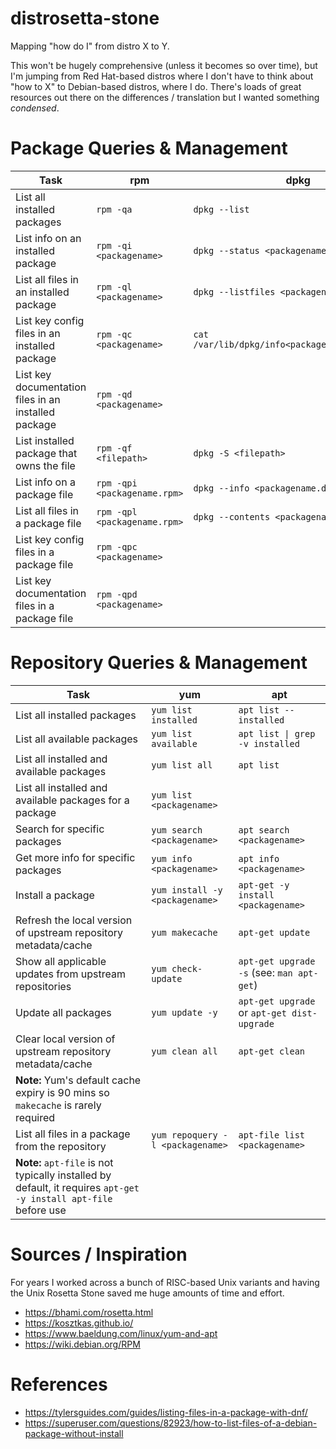 # distrosetta-stone
Mapping "how do I" from distro X to Y.

This won't be hugely comprehensive (unless it becomes so over time), but I'm jumping from Red Hat-based distros where I don't have to think about "how to X" to Debian-based distros, where I do.  There's loads of great resources out there on the differences / translation but I wanted something *condensed*.

# Package Queries &  Management

| Task  | rpm | dpkg |
|--- |--- |--- |
| List all installed packages | `rpm -qa` | `dpkg --list` |
| List info on an installed package | `rpm -qi <packagename>` | `dpkg --status <packagename>` |
| List all files in an installed package | `rpm -ql <packagename>` | `dpkg --listfiles <packagename>` |
| List key config files in an installed package | `rpm -qc <packagename>` | `cat /var/lib/dpkg/info<packagename>.conffiles`  |
| List key documentation files in an installed package | `rpm -qd <packagename>` |  |
| List installed package that owns the file | `rpm -qf <filepath>` | `dpkg -S <filepath>` |
| List info on a package file | `rpm -qpi <packagename.rpm>` | `dpkg --info <packagename.deb>` |
| List all files in a package file | `rpm -qpl <packagename.rpm>` | `dpkg --contents <packagename.deb>` |
| List key config files in a package file | `rpm -qpc <packagename>` |  |
| List key documentation files in a package file | `rpm -qpd <packagename>` |  |


# Repository Queries &  Management

| Task  | yum | apt |
|--- |--- |--- |
| List all installed packages | `yum list installed` | `apt list --installed` |
| List all available packages | `yum list available` | `apt list \| grep -v installed` |
| List all installed and available packages | `yum list all` | `apt list` |
| List all installed and available packages for a package | `yum list <packagename>` |  |
| Search for specific packages | `yum search <packagename>` | `apt search <packagename>` |
| Get more info for specific packages | `yum info <packagename>` | `apt info <packagename>` |
| Install a package | `yum install -y <packagename>` | `apt-get -y install <packagename>` |
| Refresh the local version of upstream repository metadata/cache | `yum makecache` | `apt-get update` |
| Show all applicable updates from upstream repositories | `yum check-update` | `apt-get upgrade -s` (see: `man apt-get`) |
| Update all packages | `yum update -y`  | `apt-get upgrade` or `apt-get dist-upgrade` |
| Clear local version of upstream repository metadata/cache | `yum clean all` | `apt-get clean` | 
| **Note:** Yum's default cache expiry is 90 mins so `makecache` is rarely required |
| List all files in a package from the repository | `yum repoquery -l <packagename>` | `apt-file list <packagename>`  |
| **Note:** `apt-file` is not typically installed by default, it requires `apt-get -y install apt-file` before use |  




# Sources / Inspiration
For years I worked across a bunch of RISC-based Unix variants and having the Unix Rosetta Stone saved me huge amounts of time and effort.

- https://bhami.com/rosetta.html
- https://kosztkas.github.io/
- https://www.baeldung.com/linux/yum-and-apt
- https://wiki.debian.org/RPM

# References
- https://tylersguides.com/guides/listing-files-in-a-package-with-dnf/
- https://superuser.com/questions/82923/how-to-list-files-of-a-debian-package-without-install
